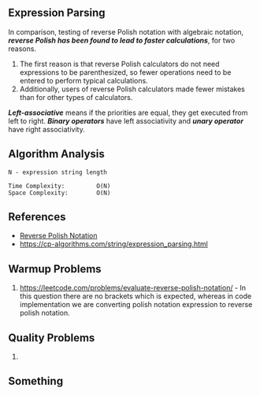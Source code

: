 ## Expression Parsing
In comparison, testing of reverse Polish notation with algebraic notation, ***reverse Polish has been found to lead to faster calculations***, for two reasons. 
1. The first reason is that reverse Polish calculators do not need expressions to be parenthesized, so fewer operations need to be entered to perform typical calculations.
2. Additionally, users of reverse Polish calculators made fewer mistakes than for other types of calculators.

***Left-associative*** means if the priorities are equal, they get executed from left to right. ***Binary operators*** have left associativity and ***unary operator*** have right associativity.


## Algorithm Analysis
```
N - expression string length

Time Complexity:         O(N)
Space Complexity:        O(N)
```

## References
- [Reverse Polish Notation](https://en.wikipedia.org/wiki/Reverse_Polish_notation)
- https://cp-algorithms.com/string/expression_parsing.html

## Warmup Problems
1. https://leetcode.com/problems/evaluate-reverse-polish-notation/ - In this question there are no brackets which is expected, whereas in code implementation we are converting polish notation expression to reverse polish notation.

## Quality Problems
1. 

## Something